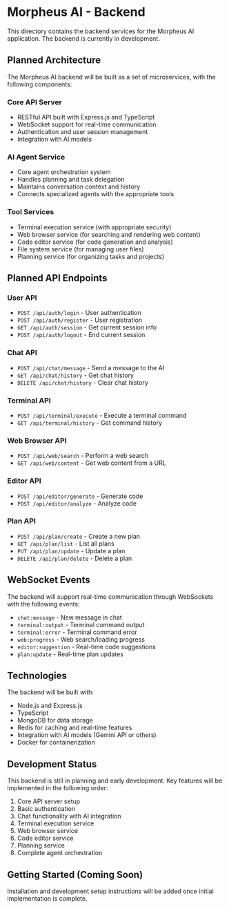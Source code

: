 # Morpheus AI - Backend

This directory contains the backend services for the Morpheus AI application. The backend is currently in development.

## Planned Architecture

The Morpheus AI backend will be built as a set of microservices, with the following components:

### Core API Server
- RESTful API built with Express.js and TypeScript
- WebSocket support for real-time communication
- Authentication and user session management
- Integration with AI models

### AI Agent Service
- Core agent orchestration system
- Handles planning and task delegation
- Maintains conversation context and history
- Connects specialized agents with the appropriate tools

### Tool Services
- Terminal execution service (with appropriate security)
- Web browser service (for searching and rendering web content)
- Code editor service (for code generation and analysis)
- File system service (for managing user files)
- Planning service (for organizing tasks and projects)

## Planned API Endpoints

### User API
- `POST /api/auth/login` - User authentication
- `POST /api/auth/register` - User registration
- `GET /api/auth/session` - Get current session info
- `POST /api/auth/logout` - End current session

### Chat API
- `POST /api/chat/message` - Send a message to the AI
- `GET /api/chat/history` - Get chat history
- `DELETE /api/chat/history` - Clear chat history

### Terminal API
- `POST /api/terminal/execute` - Execute a terminal command
- `GET /api/terminal/history` - Get command history

### Web Browser API
- `POST /api/web/search` - Perform a web search
- `GET /api/web/content` - Get web content from a URL

### Editor API
- `POST /api/editor/generate` - Generate code
- `POST /api/editor/analyze` - Analyze code

### Plan API
- `POST /api/plan/create` - Create a new plan
- `GET /api/plan/list` - List all plans
- `PUT /api/plan/update` - Update a plan
- `DELETE /api/plan/delete` - Delete a plan

## WebSocket Events

The backend will support real-time communication through WebSockets with the following events:

- `chat:message` - New message in chat
- `terminal:output` - Terminal command output
- `terminal:error` - Terminal command error
- `web:progress` - Web search/loading progress
- `editor:suggestion` - Real-time code suggestions
- `plan:update` - Real-time plan updates

## Technologies

The backend will be built with:

- Node.js and Express.js
- TypeScript
- MongoDB for data storage
- Redis for caching and real-time features
- Integration with AI models (Gemini API or others)
- Docker for containerization

## Development Status

This backend is still in planning and early development. Key features will be implemented in the following order:

1. Core API server setup
2. Basic authentication
3. Chat functionality with AI integration
4. Terminal execution service
5. Web browser service
6. Code editor service
7. Planning service
8. Complete agent orchestration

## Getting Started (Coming Soon)

Installation and development setup instructions will be added once initial implementation is complete. 